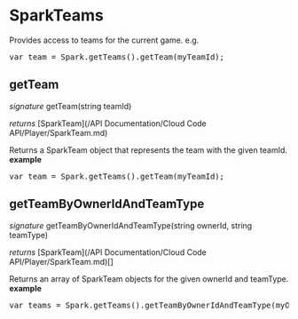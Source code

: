 # SparkTeams

Provides access to teams for the current game.
e.g.
<pre rel="highlighter" code-brush="js" contenteditable="false">var team = Spark.getTeams().getTeam(myTeamId);</pre>


## getTeam

_signature_ getTeam(string teamId)</p>
_returns_ [SparkTeam](/API Documentation/Cloud Code API/Player/SparkTeam.md)</p>

Returns a SparkTeam object that represents the team with the given teamId.
<b>example</b>
<pre rel="highlighter" code-brush="js" contenteditable="false">var team = Spark.getTeams().getTeam(myTeamId);</pre>

## getTeamByOwnerIdAndTeamType

_signature_ getTeamByOwnerIdAndTeamType(string ownerId, string teamType)</p>
_returns_ [SparkTeam](/API Documentation/Cloud Code API/Player/SparkTeam.md)[]</p>

Returns an array of SparkTeam objects for the given ownerId and teamType.
<b>example</b>
<pre rel="highlighter" code-brush="js" contenteditable="false">var teams = Spark.getTeams().getTeamByOwnerIdAndTeamType(myOwnerId, myTeamType);</pre>
